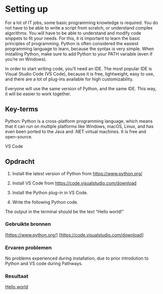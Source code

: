 # Setting up

For a lot of IT jobs, some basic programming knowledge is required. You do not have to be able to write a script from scratch, or understand complex algorithms. You will have to be able to understand and modify code snippets to fit your needs.
For this, it is important to learn the basic principles of programming. Python is often considered the easiest programming language to learn, because the syntax is very simple.
When installing Python, make sure to add Python to your PATH variable (even if you’re on Windows).

In order to start writing code, you’ll need an IDE. The most popular IDE is Visual Studio Code (VS Code), because it is free, lightweight, easy to use, and there are a lot of plug-ins available for high customizability.

Everyone will use the same version of Python, and the same IDE. This way, it will be easier to work together.


## Key-terms
Python:
Python is a cross-platform programming language, which means that it can run on multiple platforms like Windows, macOS, Linux, and has even been ported to the Java and .NET virtual machines. It is free and open-source.

VS Code

## Opdracht

1. Install the latest version of Python from https://www.python.org/

2. Install VS Code from https://code.visualstudio.com/download

3. Install the Python plug-in in VS Code.

4. Write the following Python code. 

The output in the terminal should be the text “Hello world!”

### Gebruikte bronnen
[https://www.python.org/]
[https://code.visualstudio.com/download]


### Ervaren problemen
No problems experienced during installation, due to prior introdution to Python and VS code during Pathways.

### Resultaat
[Hello world](/00_includes/Python/Hello%20world.jpg)